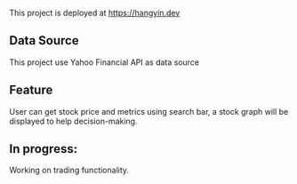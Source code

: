 This project is deployed at https://hangyin.dev

## Data Source
This project use Yahoo Financial API as data source

## Feature
User can get stock price and metrics using search bar, a stock graph will be displayed to help decision-making.

## In progress:
Working on trading functionality.
